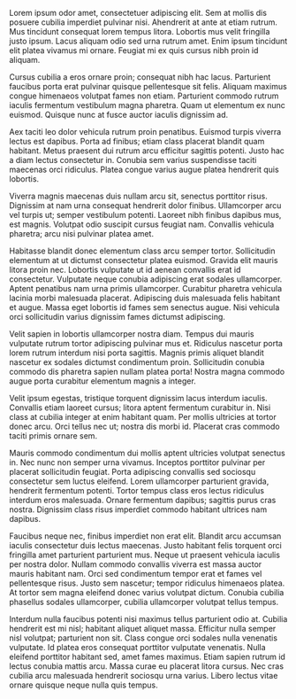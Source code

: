 Lorem ipsum odor amet, consectetuer adipiscing elit. Sem at mollis dis posuere cubilia imperdiet pulvinar nisi. Ahendrerit at ante at etiam rutrum. Mus tincidunt consequat lorem tempus litora. Lobortis mus velit fringilla justo ipsum. Lacus aliquam odio sed urna rutrum amet. Enim ipsum tincidunt elit platea vivamus mi ornare. Feugiat mi ex quis cursus nibh proin id aliquam.

Cursus cubilia a eros ornare proin; consequat nibh hac lacus. Parturient faucibus porta erat pulvinar quisque pellentesque sit felis. Aliquam maximus congue himenaeos volutpat fames non etiam. Parturient commodo rutrum iaculis fermentum vestibulum magna pharetra. Quam ut elementum ex nunc euismod. Quisque nunc at fusce auctor iaculis dignissim ad.

Aex taciti leo dolor vehicula rutrum proin penatibus. Euismod turpis viverra lectus est dapibus. Porta ad finibus; etiam class placerat blandit quam habitant. Metus praesent dui rutrum arcu efficitur sagittis potenti. Justo hac a diam lectus consectetur in. Conubia sem varius suspendisse taciti maecenas orci ridiculus. Platea congue varius augue platea hendrerit quis lobortis.

Viverra magnis maecenas duis nullam arcu sit, senectus porttitor risus. Dignissim at nam urna consequat hendrerit dolor finibus. Ullamcorper arcu vel turpis ut; semper vestibulum potenti. Laoreet nibh finibus dapibus mus, est magnis. Volutpat odio suscipit cursus feugiat nam. Convallis vehicula pharetra; arcu nisi pulvinar platea amet.

Habitasse blandit donec elementum class arcu semper tortor. Sollicitudin elementum at ut dictumst consectetur platea euismod. Gravida elit mauris litora proin nec. Lobortis vulputate ut id aenean convallis erat id consectetur. Vulputate neque conubia adipiscing erat sodales ullamcorper. Aptent penatibus nam urna primis ullamcorper. Curabitur pharetra vehicula lacinia morbi malesuada placerat. Adipiscing duis malesuada felis habitant et augue. Massa eget lobortis id fames sem senectus augue. Nisi vehicula orci sollicitudin varius dignissim fames dictumst adipiscing.

Velit sapien in lobortis ullamcorper nostra diam. Tempus dui mauris vulputate rutrum tortor adipiscing pulvinar mus et. Ridiculus nascetur porta lorem rutrum interdum nisi porta sagittis. Magnis primis aliquet blandit nascetur ex sodales dictumst condimentum proin. Sollicitudin conubia commodo dis pharetra sapien nullam platea porta! Nostra magna commodo augue porta curabitur elementum magnis a integer.

Velit ipsum egestas, tristique torquent dignissim lacus interdum iaculis. Convallis etiam laoreet cursus; litora aptent fermentum curabitur in. Nisi class at cubilia integer at enim habitant quam. Per mollis ultricies at tortor donec arcu. Orci tellus nec ut; nostra dis morbi id. Placerat cras commodo taciti primis ornare sem.

Mauris commodo condimentum dui mollis aptent ultricies volutpat senectus in. Nec nunc non semper urna vivamus. Inceptos porttitor pulvinar per placerat sollicitudin feugiat. Porta adipiscing convallis sed sociosqu consectetur sem luctus eleifend. Lorem ullamcorper parturient gravida, hendrerit fermentum potenti. Tortor tempus class eros lectus ridiculus interdum eros malesuada. Ornare fermentum dapibus; sagittis purus cras nostra. Dignissim class risus imperdiet commodo habitant ultrices nam dapibus.

Faucibus neque nec, finibus imperdiet non erat elit. Blandit arcu accumsan iaculis consectetur duis lectus maecenas. Justo habitant felis torquent orci fringilla amet parturient parturient mus. Neque ut praesent vehicula iaculis per nostra dolor. Nullam commodo convallis viverra est massa auctor mauris habitant nam. Orci sed condimentum tempor erat et fames vel pellentesque risus. Justo sem nascetur; tempor ridiculus himenaeos platea. At tortor sem magna eleifend donec varius volutpat dictum. Conubia cubilia phasellus sodales ullamcorper, cubilia ullamcorper volutpat tellus tempus.

Interdum nulla faucibus potenti nisi maximus tellus parturient odio at. Cubilia hendrerit est mi nisl; habitant aliquet aliquet massa. Efficitur nulla semper nisl volutpat; parturient non sit. Class congue orci sodales nulla venenatis vulputate. Id platea eros consequat porttitor vulputate venenatis. Nulla eleifend porttitor habitant sed, amet fames maximus. Etiam sapien rutrum id lectus conubia mattis arcu. Massa curae eu placerat litora cursus. Nec cras cubilia arcu malesuada hendrerit sociosqu urna varius. Libero lectus vitae ornare quisque neque nulla quis tempus.
